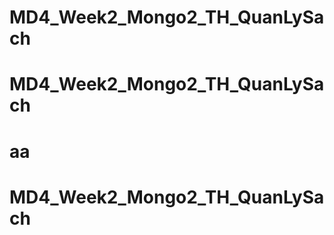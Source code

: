# MD4_Week2_Mongo2_TH_QuanLySach
# MD4_Week2_Mongo2_TH_QuanLySach
# aa
# MD4_Week2_Mongo2_TH_QuanLySach
